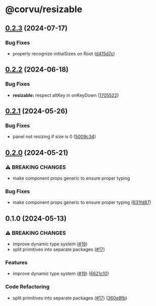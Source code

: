 # @corvu/resizable

## [0.2.3](https://github.com/corvudev/corvu/compare/@corvu/resizable@0.2.2...@corvu/resizable@0.2.3) (2024-07-17)


### Bug Fixes

* properly recognize initialSizes on Root ([d415d7c](https://github.com/corvudev/corvu/commit/d415d7ce38561caceb8f9c05883d53cd09a04a5d))

## [0.2.2](https://github.com/corvudev/corvu/compare/@corvu/resizable@0.2.1...@corvu/resizable@0.2.2) (2024-06-18)


### Bug Fixes

* **resizable:** respect altKey in onKeyDown ([1705522](https://github.com/corvudev/corvu/commit/1705522653457cae4b6181d9d17e10d33872e64c))

## [0.2.1](https://github.com/corvudev/corvu/compare/@corvu/resizable@0.2.0...@corvu/resizable@0.2.1) (2024-05-26)


### Bug Fixes

* panel not resizing if size is 0 ([5009c34](https://github.com/corvudev/corvu/commit/5009c34489bfc62ecf1967d85f19ae271a491d6e))

## [0.2.0](https://github.com/corvudev/corvu/compare/@corvu/resizable@0.1.0...@corvu/resizable@0.2.0) (2024-05-21)


### ⚠ BREAKING CHANGES

* make component props generic to ensure proper typing

### Bug Fixes

* make component props generic to ensure proper typing ([631fd87](https://github.com/corvudev/corvu/commit/631fd87b7175663404a569b793bc9a474eb6a2f0))

## 0.1.0 (2024-05-13)


### ⚠ BREAKING CHANGES

* improve dynamic type system ([#19](https://github.com/corvudev/corvu/issues/19))
* split primitives into separate packages ([#17](https://github.com/corvudev/corvu/issues/17))

### Features

* improve dynamic type system ([#19](https://github.com/corvudev/corvu/issues/19)) ([6621c10](https://github.com/corvudev/corvu/commit/6621c10abb4d6c740c6f489502bd9a6e4d4a2fa2))


### Code Refactoring

* split primitives into separate packages ([#17](https://github.com/corvudev/corvu/issues/17)) ([360e8fb](https://github.com/corvudev/corvu/commit/360e8fb040c54ebd542dc244a5e10a7784e4388b))
